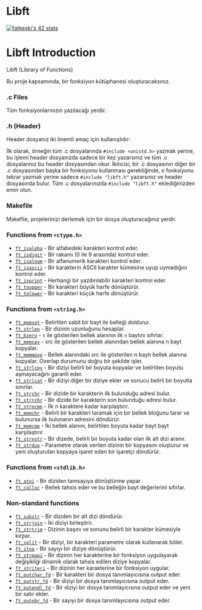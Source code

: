 # Libft
[![fatkeski's 42 stats](https://badge.mediaplus.ma/darkgray/fatkeski?1337Badge=off&UM6P=off)](https://github.com/oakoudad/badge42)
# Libft Introduction

Libft (Library of Functions)

Bu proje kapsamında, bir fonksiyon kütüphanesi oluşturacaksınız.

### .c Files 
Tüm fonksiyonlarınızın yazılacağı yerdir.

### .h (Header)
Header dosyanız iki önemli amaç için kullanışlıdır:

İlk olarak, örneğin tüm .c dosyalarında `#include <unistd.h>` yazmak yerine, bu işlemi header dosyanızda sadece bir kez yazarsınız ve tüm .c dosyalarınız bu header dosyasından okur.
İkincisi, bir .c dosyasının diğer bir .c dosyasından başka bir fonksiyonu kullanması gerektiğinde, o fonksiyonu tekrar yazmak yerine sadece `#include "libft.h"` yazarsınız ve header dosyasında bulur.
Tüm .c dosyalarınızda `#include "libft.h"` eklediğinizden emin olun.

### Makefile 
Makefile, projelerinizi derlemek için bir dosya oluşturacağınız yerdir.

### Functions from `<ctype.h>`

- [`ft_isalpha`](ft_isalpha.c)	- Bir alfabedeki karakteri kontrol eder.
- [`ft_isdigit`](ft_isdigit.c)	- Bir rakamı (0 ile 9 arasında) kontrol eder.
- [`ft_isalnum`](ft_isalnum.c)	- Bir alfanumerik karakteri kontrol eder.
- [`ft_isascii`](ft_isascii.c)	- Bir karakterin ASCII karakter kümesine uyup uymadığını kontrol eder.
- [`ft_isprint`](ft_isprint.c)	- Herhangi bir yazdırılabilir karakteri kontrol eder.
- [`ft_toupper`](ft_toupper.c)	- Bir karakteri büyük harfe dönüştürür.
- [`ft_tolower`](ft_tolower.c)	- Bir karakteri küçük harfe dönüştürür.

### Functions from `<string.h>`

- [`ft_memset`](ft_memset.c)	- Belirtilen sabit bir bayt ile belleği doldurur.
- [`ft_strlen`](ft_strlen.c)	- Bir dizinin uzunluğunu hesaplar.
- [`ft_bzero`](ft_bzero.c)	- `s` ile gösterilen bellek alanının ilk `n` baytını sıfırlar.
- [`ft_memcpy`](ft_memcpy.c)	- src ile gösterilen bellek alanından bellek alanına n bayt kopyalar.
- [`ft_memmove`](ft_memmove.c)	- Bellek alanındaki src ile gösterilen n baytı bellek alanına kopyalar. Overlap durumunu doğru bir şekilde işler.
- [`ft_strlcpy`](ft_strlcpy.c)	- Bir diziyi belirli bir boyuta kopyalar ve belirtilen boyutu aşmayacağını garanti eder.
- [`ft_strlcat`](ft_strlcat.c)	- Bir diziyi diğer bir diziye ekler ve sonucu belirli bir boyutla sınırlar.
- [`ft_strchr`](ft_strchr.c)	- Bir dizide bir karakterin ilk bulunduğu adresi bulur.
- [`ft_strrchr`](ft_strrchr.c)	- Bir dizide bir karakterin son bulunduğu adresi bulur.
- [`ft_strncmp`](ft_strncmp.c)	- İlk n karaktere kadar karşılaştırır.
- [`ft_memchr`](ft_memchr.c)	- Belirli bir karakteri taramak için bir bellek bloğunu tarar ve bulunursa ilk bulunanın adresini döndürür.
- [`ft_memcmp`](ft_memcmp.c)	- İki bellek alanını, belirtilen boyuta kadar bayt bayt karşılaştırır.
- [`ft_strnstr`](ft_strnstr.c)	- Bir dizede, belirli bir boyuta kadar olan ilk alt dizi aranır.
- [`ft_strdup`](ft_strdup.c)	- Parametre olarak verilen dizinin bir kopyasını oluşturur ve yeni oluşturulan kopyaya işaret eden bir işaretçi döndürür.

### Functions from `<stdlib.h>`
- [`ft_atoi`](ft_atoi.c)	- Bir diziden tamsayıya dönüştürme yapar.
- [`ft_calloc`](ft_calloc.c)	- Bellek tahsis eder ve bu belleğin bayt değerlerini sıfırlar.

### Non-standard functions
- [`ft_substr`](ft_substr.c)	- Bir diziden bir alt dizi döndürür.
- [`ft_strjoin`](ft_strjoin.c)	- İki diziyi birleştirir.
- [`ft_strtrim`](ft_strtrim.c)	- Dizinin başını ve sonunu belirli bir karakter kümesiyle kırpar.
- [`ft_split`](ft_split.c)	- Bir diziyi, bir karakteri parametre olarak kullanarak böler.
- [`ft_itoa`](ft_itoa.c)	- Bir sayıyı bir diziye dönüştürür.
- [`ft_strmapi`](ft_strmapi.c)	- Bir dizinin her karakterine bir fonksiyon uygulayarak değişikliği dinamik olarak tahsis edilen diziye kopyalar.
- [`ft_striteri`](ft_striteri.c)	- Bir dizinin her karakterine bir fonksiyon uygular.
- [`ft_putchar_fd`](ft_putchar_fd.c)	- Bir karakteri bir dosya tanımlayıcısına output eder.
- [`ft_putstr_fd`](ft_putstr_fd.c)	- Bir diziyi bir dosya tanımlayıcısına output eder.
- [`ft_putendl_fd`](ft_putendl_fd.c)	- Bir diziyi bir dosya tanımlayıcısına output eder ve yeni bir satır ekler.
- [`ft_putnbr_fd`](ft_putnbr_fd.c)	- Bir sayıyı bir dosya tanımlayıcısına output eder.
